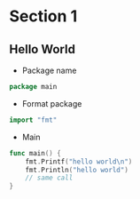 # Section 1

## Hello World

* Package name
```go
package main
```

* Format package
```go
import "fmt"
```

* Main
```go
func main() {
	fmt.Printf("hello world\n")
	fmt.Println("hello world")
    // same call
}
```